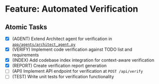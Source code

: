 # Feature: Automated Verification

## Atomic Tasks
- [x] (AGENT) Extend Architect agent for verification in [`app/agents/architect_agent.py`](ai_dev_bot_platform/app/agents/architect_agent.py)
- [x] (VERIFY) Implement code verification against TODO list and requirements
- [x] (INDEX) Add codebase index integration for context-aware verification
- [x] (REPORT) Create verification report generation
- [ ] (API) Implement API endpoint for verification at `POST /api/verify`
- [ ] (TEST) Write unit tests for verification functionality